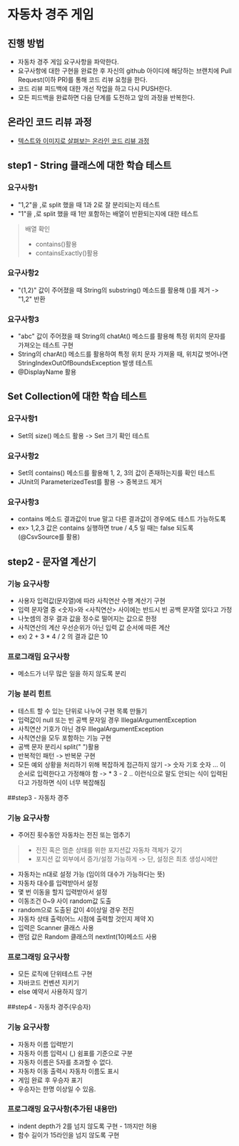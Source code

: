 # 자동차 경주 게임
## 진행 방법
* 자동차 경주 게임 요구사항을 파악한다.
* 요구사항에 대한 구현을 완료한 후 자신의 github 아이디에 해당하는 브랜치에 Pull Request(이하 PR)를 통해 코드 리뷰 요청을 한다.
* 코드 리뷰 피드백에 대한 개선 작업을 하고 다시 PUSH한다.
* 모든 피드백을 완료하면 다음 단계를 도전하고 앞의 과정을 반복한다.

## 온라인 코드 리뷰 과정
* [텍스트와 이미지로 살펴보는 온라인 코드 리뷰 과정](https://github.com/next-step/nextstep-docs/tree/master/codereview)

## step1 - String 클래스에 대한 학습 테스트
### 요구사항1
* "1,2"을 ,로 split 했을 때 1과 2로 잘 분리되는지 테스트
* "1"을 ,로 split 했을 때 1만 포함하는 배열이 반환되는지에 대한 테스트
> 배열 확인 
>* contains()활용
>* containsExactly()활용

### 요구사항2
* "(1,2)" 값이 주어졌을 때 String의 substring() 메소드를 활용해 ()를 제거 -> "1,2" 반환

### 요구사항3
* "abc" 값이 주어졌을 때 String의 chatAt() 메소드를 활용해 특정 위치의 문자를 가져오는 테스트 구현
* String의 charAt() 메소드를 활용하여 특정 위치 문자 가져올 때, 위치값 벗어나면 StringIndexOutOfBoundsException 발생 테스트
* @DisplayName 활용

## Set Collection에 대한 학습 테스트
### 요구사항1
* Set의 size() 메소드 활용 -> Set 크기 확인 테스트

### 요구사항2
* Set의 contains() 메소드를 활용해 1, 2, 3의 값이 존재하는지를 확인 테스트
* JUnit의 ParameterizedTest를 활용 -> 중복코드 제거

### 요구사항3
* contains 메소드 결과값이 true 말고 다른 결과값이 경우에도 테스트 가능하도록
* ex> 1,2,3 값은 contains 실행하면 true / 4,5 일 때는 false 되도록 (@CsvSource를 활용)

## step2 - 문자열 계산기
### 기능 요구사항
* 사용자 입력값(문자열)에 따라 사칙연산 수행 계산기 구현
* 입력 문자열 중 <숫자>와 <사칙연산> 사이에는 반드시 빈 공백 문자열 있다고 가정
* 나눗셈의 경우 결과 값을 정수로 떨어지는 값으로 한정
* 사칙연산의 계산 우선순위가 아닌 입력 값 순서에 따른 계산
* ex) 2 + 3 * 4 / 2 의 결과 값은 10

### 프로그래밈 요구사항
* 메소드가 너무 많은 일을 하지 않도록 분리

### 기능 분리 힌트
* 테스트 할 수 있는 단위로 나누어 구현 목록 만들기
* 입력값이 null 또는 빈 공백 문자일 경우 IllegalArgumentException
* 사칙연산 기호가 아닌 경우 IllegalArgumentException 
* 사칙연산을 모두 포함하는 기능 구현
* 공백 문자 분리시 split(" ")활용
* 반복적인 패턴 -> 반복문 구현
* 모든 예외 상황을 처리하기 위해 복잡하게 접근하지 않기
-> 숫자 기호 숫자 ... 이 순서로 입력한다고 가정해야 함
-> * 3 - 2 .. 이런식으로 말도 안되는 식이 입력된다고 가정하면 식이 너무 복잡해짐

##step3 - 자동차 경주
### 기능 요구사항
* 주어진 횟수동안 자동차는 전진 또는 멈추기
> * 전진 혹은 멈춘 상태를 위한 포지션값 자동차 객체가 갖기
> * 포지션 값 외부에서 증가/설정 가능하게 -> 단, 설정은 최초 생성시에만
* 자동차는 n대로 설정 가능 (임이의 대수가 가능하다는 뜻)
* 자동차 대수를 입력받아서 설정
* 몇 번 이동을 할지 입력받아서 설정
* 이동조건 0~9 사이 random값 도출
* random으로 도출된 값이 4이상일 경우 전진
* 자동차 상태 출력(어느 시점에 출력할 것인지 제약 X) 
* 입력은 Scanner 클래스 사용
* 랜덤 값은 Random 클래스의 nextInt(10)메소드 사용

### 프로그래밍 요구사항
* 모든 로직에 단위테스트 구현
* 자바코드 컨벤션 지키기
* else 예약서 사용하지 않기

##step4 - 자동차 경주(우승자)
### 기능 요구사항
* 자동차 이름 입력받기
* 자동차 이름 입력시 (,) 쉼표를 기준으로 구분
* 자동차 이름은 5자를 초과할 수 없다.
* 자동차 이동 출력시 자동차 이름도 표시
* 게임 완료 후 우승자 표기
* 우승자는 한명 이상일 수 있음.

### 프로그래밍 요구사항(추가된 내용만)
* indent depth가 2를 넘지 않도록 구현 - 1까지만 허용
* 함수 길이가 15라인을 넘지 않도록 구현